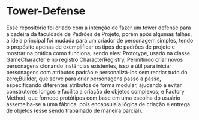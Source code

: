 # Tower-Defense

Esse repositório foi criado com a intenção de fazer um tower defense para a cadeira da faculdade de Padrões de Projeto, porém após algumas falhas, a ideia principal foi mudada para um criador de personagem simples, tendo o propósito apenas de exemplificar os tipos de padrões de projeto e mostrar na prática como funciona, sendo eles: Prototype, usado na classe GameCharacter e no registro CharacterRegistry, Permitindo criar novos personagens clonando instâncias existentes, isso é útil para iniciar personagens com atributos padrão e personalizá-los sem recriar tudo do zero;Builder, que serve para criar personagens passo a passo, especificando diferentes atributos de forma modular, ajudando a evitar construtores longos e facilita a criação de objetos complexos; e Factory Method, que fornece protótipos com base em uma escolha do usuário assemelha-se a uma fábrica, pois encapsula a lógica de criação e entrega de objetos (esse sendo trabalhado de maneira parcial).
